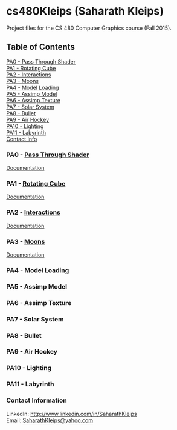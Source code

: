 # cs480Kleips (Saharath Kleips)
Project files for the CS 480 Computer Graphics course (Fall 2015).

## Table of Contents
[PA0 - Pass Through Shader](https://github.com/Zarol/cs480Kleips#pa0---pass-through-shader)  
[PA1 - Rotating Cube](https://github.com/Zarol/cs480Kleips#pa1---rotating-cube)  
[PA2 - Interactions](https://github.com/Zarol/cs480Kleips#pa2---interactions)  
[PA3 - Moons](https://github.com/Zarol/cs480Kleips#pa3---moons)  
[PA4 - Model Loading](https://github.com/Zarol/cs480Kleips#pa4)  
[PA5 - Assimp Model](https://github.com/Zarol/cs480Kleips#pa5)  
[PA6 - Assimp Texture](https://github.com/Zarol/cs480Kleips#pa6)  
[PA7 - Solar System](https://github.com/Zarol/cs480Kleips#pa7)  
[PA8 - Bullet](https://github.com/Zarol/cs480Kleips#pa8)  
[PA9 - Air Hockey](https://github.com/Zarol/cs480Kleips#pa9)  
[PA10 - Lighting](https://github.com/Zarol/cs480Kleips#pa10)  
[PA11 - Labyrinth](https://github.com/Zarol/cs480Kleips#pa11)  
[Contact Info](https://github.com/Zarol/cs480Kleips#contact-information)  

### PA0 - [Pass Through Shader](PA0)
[Documentation](PA0/README.md)

### PA1 - [Rotating Cube](PA1)
[Documentation](PA1/README.md)

### PA2 - [Interactions](PA2)
[Documentation](PA2/README.md)

### PA3 - [Moons](PA3)
[Documentation](PA3/README.md)

### PA4 - Model Loading

### PA5 - Assimp Model

### PA6 - Assimp Texture

### PA7 - Solar System

### PA8 - Bullet

### PA9 - Air Hockey

### PA10 - Lighting

### PA11 - Labyrinth

### Contact Information
LinkedIn: http://www.linkedin.com/in/SaharathKleips  
Email: SaharathKleips@yahoo.com